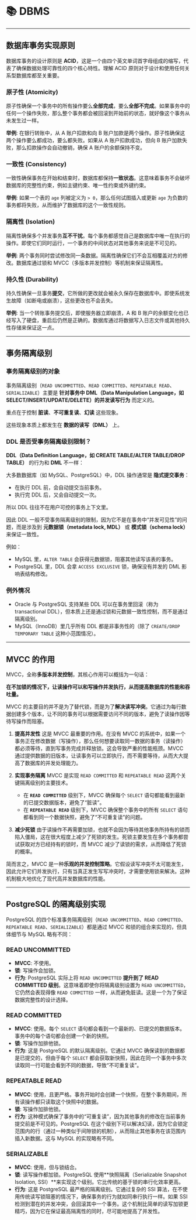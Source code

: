 # 📚 DBMS

---
## 数据库事务实现原则
数据库事务的设计原则是 **ACID**，这是一个由四个英文单词首字母组成的缩写，代表了确保数据处理可靠性的四个核心特性。理解 ACID 原则对于设计和使用任何关系型数据库都至关重要。

### **原子性 (Atomicity)**

原子性确保一个事务中的所有操作要么**全部完成**，要么**全部不完成**。如果事务中的任何一个操作失败，那么整个事务都会被回滚到开始前的状态，就好像这个事务从未发生过一样。

**举例**: 在银行转账中，从 A 账户扣款和向 B 账户加款是两个操作。原子性确保这两个操作要么都成功，要么都失败。如果从 A 账户扣款成功，但向 B 账户加款失败，那么扣款操作会自动撤销，确保 A 账户的余额保持不变。

### **一致性 (Consistency)**

一致性确保事务在开始和结束时，数据库都保持**一致状态**。这意味着事务不会破坏数据库的完整性约束，例如主键约束、唯一性约束或外键约束。

**举例**: 如果一个表的 `age` 列被定义为 `> 0`，那么任何试图插入或更新 `age` 为负数的事务都将失败，从而维护了数据库的这个一致性规则。

### **隔离性 (Isolation)**

隔离性确保多个并发事务**互不干扰**。每个事务都感觉自己是数据库中唯一在执行的操作。即使它们同时运行，一个事务的中间状态对其他事务来说是不可见的。

**举例**: 两个事务同时尝试修改同一条数据。隔离性确保它们不会互相覆盖对方的修改。数据库通过锁和 MVCC（多版本并发控制）等机制来保证隔离性。

### **持久性 (Durability)**

持久性确保一旦事务**提交**，它所做的更改就会被永久保存在数据库中。即使系统发生故障（如断电或崩溃），这些更改也不会丢失。

**举例**: 当一个转账事务提交后，即使服务器立即崩溃，A 和 B 账户的余额变化也已经写入了硬盘，重启后仍然是正确的。数据库通过将数据写入日志文件或其他持久性存储来保证这一点。

---

## 事务隔离级别
### 事务隔离级别的对象

事务隔离级别（`READ UNCOMMITTED`、`READ COMMITTED`、`REPEATABLE READ`、`SERIALIZABLE`）主要是 **针对事务中 DML（Data Manipulation Language，如 SELECT/INSERT/UPDATE/DELETE）的并发读写行为** 而定义的。

重点在于控制 **脏读**、**不可重复读**、**幻读** 这些现象。

这些现象本质上都发生在 **数据的读写（DML）** 上。

### DDL 是否受事务隔离级别限制？

**DDL（Data Definition Language，如 CREATE TABLE/ALTER TABLE/DROP TABLE）** 的行为和 **DML** 不一样：

大多数数据库（如 MySQL、PostgreSQL）中，DDL 操作通常是 **隐式提交事务**：

* 在执行 DDL 前，会自动提交当前事务。
* 执行完 DDL 后，又会自动提交一次。

所以 DDL 往往不在用户可控的事务上下文里。

因此 DDL 一般不受事务隔离级别的限制，因为它不是在事务中“并发可见性”的问题，而是涉及到 **元数据锁（metadata lock, MDL）** 或 **模式锁（schema lock）** 来保证一致性。

例如：

* MySQL 里，`ALTER TABLE` 会获得元数据锁，阻塞其他读写该表的事务。
* PostgreSQL 里，DDL 会拿 `ACCESS EXCLUSIVE` 锁，确保没有并发的 DML 影响表结构修改。

### 例外情况

* Oracle 与 PostgreSQL 支持某些 DDL 可以在事务里回滚（称为 transactional DDL），但本质上还是通过锁和元数据一致性控制，而不是通过隔离级别。
* MySQL（InnoDB）里几乎所有 DDL 都是非事务性的（除了 `CREATE/DROP TEMPORARY TABLE` 这种小范围情况）。

---
## MVCC 的作用
MVCC，全称**多版本并发控制**，其核心作用可以概括为一句话：

**在不加锁的情况下，让读操作可以和写操作并发执行，从而提高数据库的性能和吞吐量。**

MVCC 的主要目的并不是为了替代锁，而是为了**解决读写冲突**。它通过为每行数据创建多个版本，让不同的事务可以根据需要访问不同的版本，避免了读操作因等待写操作而阻塞。

1.  **提高并发性**
    这是 MVCC 最重要的作用。在没有 MVCC 的系统中，如果一个事务正在修改数据（写操作），那么任何想要读取同一数据的事务（读操作）都必须等待，直到写事务完成并释放锁。这会导致严重的性能瓶颈。MVCC 通过提供数据的旧版本，让读事务可以立即执行，而不需要等待，从而大大提高了数据库的并发处理能力。

2.  **实现事务隔离**
    MVCC 是实现 `READ COMMITTED` 和 `REPEATABLE READ` 这两个关键隔离级别的主要技术。
    * 在 **`READ COMMITTED`** 级别下，MVCC 确保每个 `SELECT` 语句都能看到最新的已提交数据版本，避免了“脏读”。
    * 在 **`REPEATABLE READ`** 级别下，MVCC 确保整个事务中的所有 `SELECT` 语句都看到同一个数据快照，避免了“不可重复读”的问题。

3.  **减少死锁**
    由于读操作不再需要加锁，也就不会因为等待其他事务所持有的锁而陷入僵局，这在很大程度上减少了死锁的发生。死锁主要发生在多个事务都尝试获取对方已经持有的锁时，而 MVCC 减少了读锁的需求，从而降低了死锁的概率。

简而言之，MVCC 是一种**乐观的并发控制策略**。它假设读写冲突不太可能发生，因此允许它们并发执行，只有当真正发生写写冲突时，才需要使用锁来解决。这种机制极大地优化了现代高并发数据库的性能。

---

## PostgreSQL 的隔离级别实现
PostgreSQL 的四个标准事务隔离级别（`READ UNCOMMITTED`、`READ COMMITTED`、`REPEATABLE READ`、`SERIALIZABLE`）都是通过 MVCC 和锁的组合来实现的，但具体细节与 MySQL 略有不同：

### READ UNCOMMITTED
* **MVCC**: 不使用。
* **锁**: 写操作会加锁。
* **行为**: PostgreSQL 实际上将 `READ UNCOMMITTED` **提升到了 READ COMMITTED 级别**。这意味着即使你将隔离级别设置为 `READ UNCOMMITTED`，它仍然会表现得像 `READ COMMITTED` 一样，从而避免脏读。这是一个为了保证数据完整性的设计选择。

### READ COMMITTED
* **MVCC**: 使用。每个 `SELECT` 语句都会看到一个最新的、已提交的数据版本。事务中的每个语句都会创建一个新的快照。
* **锁**: 写操作加排他锁。
* **行为**: 这是 PostgreSQL 的默认隔离级别。它通过 MVCC 确保读到的数据都是已提交的，但由于每个 `SELECT` 都会获取新快照，因此在同一个事务中多次读取同一行可能会看到不同的数据，导致“不可重复读”。

### REPEATABLE READ
* **MVCC**: 使用，且更严格。事务开始时会创建一个快照，在整个事务期间，所有读操作都只读取这个快照中的数据。
* **锁**: 写操作加排他锁。
* **行为**: 这种模式确保了事务中的“可重复读”，因为其他事务的修改在当前事务提交前是不可见的。PostgreSQL 在这个级别下可以解决幻读，因为它会锁定范围内的行（通过一种类似于间隙锁的机制），从而阻止其他事务在该范围内插入新数据。这与 MySQL 的实现略有不同。

### SERIALIZABLE
* **MVCC**: 使用，但与锁结合。
* **锁**: 读写操作都加锁。PostgreSQL 使用**快照隔离（Serializable Snapshot Isolation, SSI）**来实现这个级别。它比传统的基于锁的串行化效率更高。
* **行为**: 这是 PostgreSQL 最严格的隔离级别。它通过复杂的 SSI 算法，在不使用传统读写锁阻塞的情况下，确保事务的行为就如同串行执行一样。如果 SSI 检测到潜在的并发冲突，会回滚其中一个事务。这个机制比简单的读写加锁更精巧，因为它在保证最高隔离性的同时，尽可能地提高了并发性。